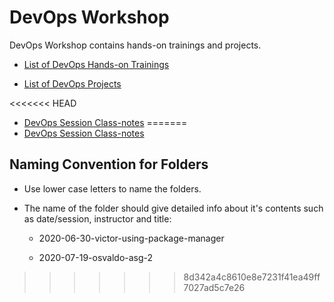 # DevOps Workshop

DevOps Workshop contains hands-on trainings and projects.

- [List of DevOps Hands-on Trainings](./hands-on/README.md)

- [List of DevOps Projects](./projects/README.md)

<<<<<<< HEAD
- [DevOps Session Class-notes](./class-notes/README.md)
=======
- [DevOps Session Class-notes](./class-notes/README.md)


## Naming Convention for Folders 

- Use lower case letters to name the folders.

- The name of the folder should give detailed info about it's contents such as date/session, instructor and title:

    - 2020-06-30-victor-using-package-manager
    
    - 2020-07-19-osvaldo-asg-2
>>>>>>> 8d342a4c8610e8e7231f41ea49ff7027ad5c7e26
